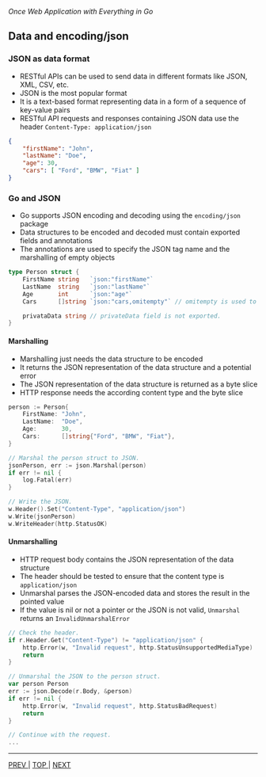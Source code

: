 *Once Web Application with Everything in Go*

## Data and encoding/json

### JSON as data format

* RESTful APIs can be used to send data in different formats like JSON, XML, CSV, etc.
* JSON is the most popular format
* It is a text-based format representing data in a form of a sequence of key-value pairs
* RESTful API requests and responses containing JSON data use the header `Content-Type: application/json`

```json
{
    "firstName": "John",
    "lastName": "Doe",
    "age": 30,
    "cars": [ "Ford", "BMW", "Fiat" ]
}
```

### Go and JSON

* Go supports JSON encoding and decoding using the `encoding/json` package
* Data structures to be encoded and decoded must contain exported fields and annotations
* The annotations are used to specify the JSON tag name and the marshalling of empty objects

```go
type Person struct {
    FirstName string   `json:"firstName"`
    LastName  string   `json:"lastName"`
    Age       int      `json:"age"`
    Cars      []string `json:"cars,omitempty"` // omitempty is used to omit the field if it is empty.

    privataData string // privateData field is not exported.
}
```

#### Marshalling

* Marshalling just needs the data structure to be encoded
* It returns the JSON representation of the data structure and a potential error
* The JSON representation of the data structure is returned as a byte slice
* HTTP response needs the according content type and the byte slice

```go
person := Person{
    FirstName: "John",
    LastName:  "Doe",
    Age:       30,
    Cars:      []string{"Ford", "BMW", "Fiat"},
}

// Marshal the person struct to JSON.
jsonPerson, err := json.Marshal(person)
if err != nil {
    log.Fatal(err)
}

// Write the JSON.
w.Header().Set("Content-Type", "application/json")
w.Write(jsonPerson)
w.WriteHeader(http.StatusOK)
```

#### Unmarshalling

* HTTP request body contains the JSON representation of the data structure
* The header should be tested to ensure that the content type is `application/json`
* Unmarshal parses the JSON-encoded data and stores the result in the pointed value
* If the value is nil or not a pointer or the JSON is not valid, `Unmarshal` returns an `InvalidUnmarshalError`

```go
// Check the header.
if r.Header.Get("Content-Type") != "application/json" {
    http.Error(w, "Invalid request", http.StatusUnsupportedMediaType)
    return
}

// Unmarshal the JSON to the person struct.
var person Person
err := json.Decode(r.Body, &person)
if err != nil {
    http.Error(w, "Invalid request", http.StatusBadRequest)
    return
}

// Continue with the request.
...
``` 

---

[   PREV   ](uri.md) |  [   TOP   ](../README.md) |  [   NEXT   ](body.md)
